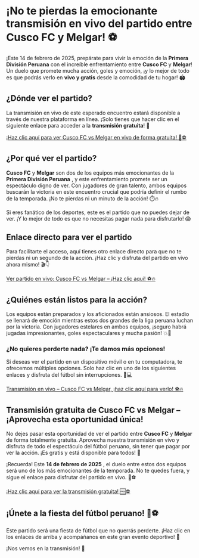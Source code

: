 # ¡No te pierdas la emocionante transmisión en vivo del partido entre Cusco FC y Melgar! ⚽

¡Este 14 de febrero de 2025, prepárate para vivir la emoción de la **Primera División Peruana** con el increíble enfrentamiento entre **Cusco FC** y **Melgar**! Un duelo que promete mucha acción, goles y emoción, ¡y lo mejor de todo es que podrás verlo en **vivo y gratis** desde la comodidad de tu hogar! 🏟️

## ¿Dónde ver el partido?

La transmisión en vivo de este esperado encuentro estará disponible a través de nuestra plataforma en línea. ¡Solo tienes que hacer clic en el siguiente enlace para acceder a la **transmisión gratuita**! 🔴

[¡Haz clic aquí para ver Cusco FC vs Melgar en vivo de forma gratuita! 🎥⚽](https://tinyurl.com/livestreamfreeo?st=Cusco+FC+vs+Melgar&si=ghc)

## ¿Por qué ver el partido?

**Cusco FC** y **Melgar** son dos de los equipos más emocionantes de la **Primera División Peruana** , y este enfrentamiento promete ser un espectáculo digno de ver. Con jugadores de gran talento, ambos equipos buscarán la victoria en este encuentro crucial que podría definir el rumbo de la temporada. ¡No te pierdas ni un minuto de la acción! ⏱️🔥

Si eres fanático de los deportes, este es el partido que no puedes dejar de ver. ¡Y lo mejor de todo es que no necesitas pagar nada para disfrutarlo! 😱

## Enlace directo para ver el partido

Para facilitarte el acceso, aquí tienes otro enlace directo para que no te pierdas ni un segundo de la acción. ¡Haz clic y disfruta del partido en vivo ahora mismo! 🎬👇

[Ver partido en vivo: Cusco FC vs Melgar – ¡Haz clic aquí! ⚽🔥](https://tinyurl.com/livestreamfreeo?st=Cusco+FC+vs+Melgar&si=ghc)

## ¿Quiénes están listos para la acción?

Los equipos están preparados y los aficionados están ansiosos. El estadio se llenará de emoción mientras estos dos grandes de la liga peruana luchan por la victoria. Con jugadores estelares en ambos equipos, ¡seguro habrá jugadas impresionantes, goles espectaculares y mucha pasión! 💥🙌

### ¿No quieres perderte nada? ¡Te damos más opciones!

Si deseas ver el partido en un dispositivo móvil o en tu computadora, te ofrecemos múltiples opciones. Solo haz clic en uno de los siguientes enlaces y disfruta del fútbol sin interrupciones. 📱💻

[Transmisión en vivo – Cusco FC vs Melgar, ¡haz clic aquí para verlo! ⚽🔥](https://tinyurl.com/livestreamfreeo?st=Cusco+FC+vs+Melgar&si=ghc)

## Transmisión gratuita de Cusco FC vs Melgar – ¡Aprovecha esta oportunidad única!

No dejes pasar esta oportunidad de ver el partido entre **Cusco FC** y **Melgar** de forma totalmente gratuita. Aprovecha nuestra transmisión en vivo y disfruta de todo el espectáculo del fútbol peruano, sin tener que pagar por ver la acción. ¡Es gratis y está disponible para todos! 🎉

¡Recuerda! Este **14 de febrero de 2025** , el duelo entre estos dos equipos será uno de los más emocionantes de la temporada. No te quedes fuera, y sigue el enlace para disfrutar del partido en vivo. 🔴⚽

[¡Haz clic aquí para ver la transmisión gratuita! 🆓⚽](https://tinyurl.com/livestreamfreeo?st=Cusco+FC+vs+Melgar&si=ghc)

## ¡Únete a la fiesta del fútbol peruano! 🎊⚽

Este partido será una fiesta de fútbol que no querrás perderte. ¡Haz clic en los enlaces de arriba y acompáñanos en este gran evento deportivo! 🎉

¡Nos vemos en la transmisión! 🚀
